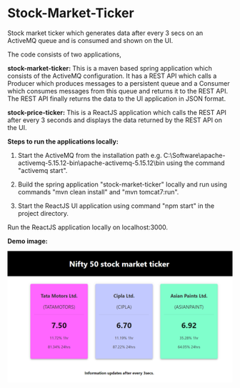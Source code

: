 # Stock-Market-Ticker
Stock market ticker which generates data after every 3 secs on an ActiveMQ queue and is consumed and shown on the UI.

The code consists of two applications,

**stock-market-ticker:** This is a maven based spring application which consists of the ActiveMQ configuration. It has a REST API which calls a Producer which produces messages to a persistent queue and a Consumer which consumes messages from this queue and returns it to the REST API. The REST API finally returns the data to the UI application in JSON format. 

**stock-price-ticker:** This is a ReactJS application which calls the REST API after every 3 seconds and displays the data returned by the REST API on the UI.

**Steps to run the applications locally:**

1. Start the ActiveMQ from the installation path e.g. C:\Software\apache-activemq-5.15.12-bin\apache-activemq-5.15.12\bin using the command "activemq start".

2. Build the spring application "stock-market-ticker" locally and run using commands "mvn clean install" and "mvn tomcat7:run".

3. Start the ReactJS UI application using command "npm start" in the project directory.

Run the ReactJS application locally on localhost:3000.


**Demo image:**

![](/stock-price-ticker/demo/stick-price-ticker.PNG)
